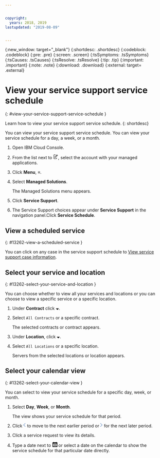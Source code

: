 ```yaml
---


copyright:
  years: 2018, 2019
lastupdated: "2019-08-09"


---
```


{:new_window: target="_blank"} 
{:shortdesc: .shortdesc} 
{:codeblock: .codeblock} 
{:pre: .pre} 
{:screen: .screen} 
{:tsSymptoms: .tsSymptoms} 
{:tsCauses: .tsCauses} 
{:tsResolve: .tsResolve} 
{:tip: .tip} 
{:important: .important} 
{:note: .note} 
{:download: .download} 
{:external: target= .external} 

# View your service support service schedule
{: #view-your-service-support-service-schedule } 

Learn how to view your service support service schedule.
{: shortdesc} 

You can view your service support service schedule. You can view your
service schedule for a day, a week, or a month.

1.  Open IBM Cloud Console.

2.  From the list next to <svg aria-label="pencil with paper"
    alt="pencil with paper" viewBox="0 0 32 32" width="16"
    height="16"><path d="M22 22v6H6V4h10V2H6a2 2 0 0 0-2 2v24a2 2 0 0
    0 2 2h16a2 2 0 0 0 2-2v-6z"/><path d="M29.537 5.76L26.24
    2.463a1.58 1.58 0 0 0-2.236 0L10 16.467V22h5.533L29.537 7.995a1.58
    1.58 0 0 0 0-2.235zM14.704 20H12v-2.704l9.44-9.441 2.705
    2.704zM25.56 9.145l-2.704-2.704 2.267-2.267 2.704
    2.704z"/></svg>, select the account with your managed
    applications.

3.  Click **Menu**, ≡.

4.  Select **Managed Solutions**.
    
    The Managed Solutions menu appears.

5.  Click **Service Support**.

6.  The Service Support choices appear under **Service Support** in the
    navigation panel.Click **Service Schedule**.

## View a scheduled service
{: #13262-view-a-scheduled-service } 

You can click on any case in the service support schedule to [View
service support case
information](/docs/managed-solutions?topic=managed-solutions-view-service-support-case-information "View service support case information").

## Select your service and location
{: #13262-select-your-service-and-location } 

You can choose whether to view all your services and locations or you
can choose to view a specific service or a specific location.

1.  Under **Contract** click <svg aria-label="open list of options"
    alt="open list of options" fill-rule="evenodd" height="5" role="img"
    viewBox="0 0 10 5" width="10"><title>open list of
    options</title><path d="M0 0l5 4.998L10 0z"></path></svg>.

2.  Select `All Contracts` or a specific contract.
    
    The selected contracts or contract appears.

3.  Under **Location**, click <svg aria-label="open list of options"
    alt="open list of options" fill-rule="evenodd" height="5" role="img"
    viewBox="0 0 10 5" width="10"><title>open list of
    options</title><path d="M0 0l5 4.998L10 0z"></path></svg>.

4.  Select `All Locations` or a specific location.
    
    Servers from the selected locations or location appears.

## Select your calendar view
{: #13262-select-your-calendar-view } 

You can select to view your service schedule for a specific day, week,
or month.

1.  Select **Day**, **Week**, or **Month**.
    
    The view shows your service schedule for that period.

2.  Click <svg fill="#3d70b2" fill-rule="evenodd" height="14"
    width="8"><path d="M1.45 6.002L7 11.27l-.685.726L0 6.003 6.315 0 7
    .726z" fill-rule="nonzero"/></svg> to move to the next earlier
    period or <svg aria-label="right open arrow" alt="right open arrow"
    fill="#3d70b2" fill-rule="evenodd" height="14" width="8"><path
    d="M5.569 5.994L0 .726.687 0l6.336 5.994-6.335 6.002L0 11.27z"
    fill-rule="nonzero"/></svg> for the next later period.

3.  Click a service request to view its details.

4.  Type a date next to <svg aria-label="date picker calendar"
    alt="date picker calendar" height="16" style="enable-background:new
    0 0 16 16;" viewBox="0 0 15 16" width="17"><style
    type="text/css"> .st0{fill:#3D70B2;} </style><g><path
    d="M12.99,0.98v-1h-2v1h-6v-1h-2v1h-3v15h16v-15H12.99z
    M13.99,13.98h-12v-9h12V13.98z"/><rect height="2" width="2"
    x="9.99" y="9.98"/><rect height="2" width="2" x="6.99"
    y="6.98"/><rect height="2" width="2" x="9.99" y="6.98"/><rect
    height="2" width="2" x="6.99" y="9.98"/><rect height="2" width="2"
    x="3.99" y="9.98"/><rect height="2" width="2" x="3.99"
    y="6.98"/></g></svg> or select a date on the calendar to show
    the service schedule for that particular date directly.
